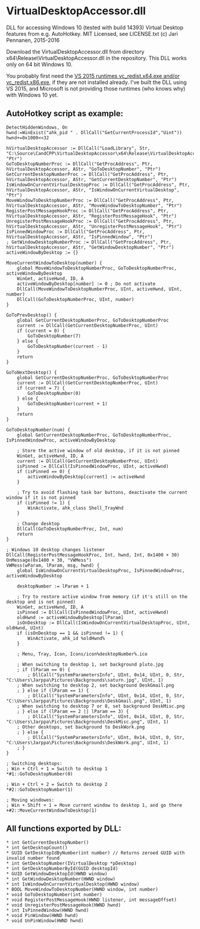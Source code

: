 # VirtualDesktopAccessor.dll

DLL for accessing Windows 10 (tested with build 14393) Virtual Desktop features from e.g. AutoHotkey. MIT Licensed, see LICENSE.txt (c) Jari Pennanen, 2015-2016

Download the VirtualDesktopAccessor.dll from directory x64\Release\VirtualDesktopAccessor.dll in the repository. This DLL works only on 64 bit Windows 10.

You probably first need the [VS 2015 runtimes vc_redist.x64.exe and/or vc_redist.x86.exe](https://www.microsoft.com/en-us/download/details.aspx?id=48145), if they are not installed already. I've built the DLL using VS 2015, and Microsoft is not providing those runtimes (who knows why) with Windows 10 yet.

## AutoHotkey script as example:

	DetectHiddenWindows, On
	hwnd:=WinExist("ahk_pid " . DllCall("GetCurrentProcessId","Uint"))
	hwnd+=0x1000<<32

	hVirtualDesktopAccessor := DllCall("LoadLibrary", Str, "C:\Source\CandCPP\VirtualDesktopAccessor\x64\Release\VirtualDesktopAccessor.dll", "Ptr") 
	GoToDesktopNumberProc := DllCall("GetProcAddress", Ptr, hVirtualDesktopAccessor, AStr, "GoToDesktopNumber", "Ptr")
	GetCurrentDesktopNumberProc := DllCall("GetProcAddress", Ptr, hVirtualDesktopAccessor, AStr, "GetCurrentDesktopNumber", "Ptr")
	IsWindowOnCurrentVirtualDesktopProc := DllCall("GetProcAddress", Ptr, hVirtualDesktopAccessor, AStr, "IsWindowOnCurrentVirtualDesktop", "Ptr")
	MoveWindowToDesktopNumberProc := DllCall("GetProcAddress", Ptr, hVirtualDesktopAccessor, AStr, "MoveWindowToDesktopNumber", "Ptr")
	RegisterPostMessageHookProc := DllCall("GetProcAddress", Ptr, hVirtualDesktopAccessor, AStr, "RegisterPostMessageHook", "Ptr")
	UnregisterPostMessageHookProc := DllCall("GetProcAddress", Ptr, hVirtualDesktopAccessor, AStr, "UnregisterPostMessageHook", "Ptr")
	IsPinnedWindowProc := DllCall("GetProcAddress", Ptr, hVirtualDesktopAccessor, AStr, "IsPinnedWindow", "Ptr")
	; GetWindowDesktopNumberProc := DllCall("GetProcAddress", Ptr, hVirtualDesktopAccessor, AStr, "GetWindowDesktopNumber", "Ptr")
	activeWindowByDesktop := {}

	MoveCurrentWindowToDesktop(number) {
		global MoveWindowToDesktopNumberProc, GoToDesktopNumberProc, activeWindowByDesktop
		WinGet, activeHwnd, ID, A
		activeWindowByDesktop[number] := 0 ; Do not activate
		DllCall(MoveWindowToDesktopNumberProc, UInt, activeHwnd, UInt, number)
		DllCall(GoToDesktopNumberProc, UInt, number)
	}

	GoToPrevDesktop() {
		global GetCurrentDesktopNumberProc, GoToDesktopNumberProc
		current := DllCall(GetCurrentDesktopNumberProc, UInt)
		if (current = 0) {
			GoToDesktopNumber(7)
		} else {
			GoToDesktopNumber(current - 1)      
		}
		return
	}

	GoToNextDesktop() {
		global GetCurrentDesktopNumberProc, GoToDesktopNumberProc
		current := DllCall(GetCurrentDesktopNumberProc, UInt)
		if (current = 7) {
			GoToDesktopNumber(0)
		} else {
			GoToDesktopNumber(current + 1)    
		}
		return
	}

	GoToDesktopNumber(num) {
		global GetCurrentDesktopNumberProc, GoToDesktopNumberProc, IsPinnedWindowProc, activeWindowByDesktop

		; Store the active window of old desktop, if it is not pinned
		WinGet, activeHwnd, ID, A
		current := DllCall(GetCurrentDesktopNumberProc, UInt) 
		isPinned := DllCall(IsPinnedWindowProc, UInt, activeHwnd)
		if (isPinned == 0) {
			activeWindowByDesktop[current] := activeHwnd
		}

		; Try to avoid flashing task bar buttons, deactivate the current window if it is not pinned
		if (isPinned != 1) {
			WinActivate, ahk_class Shell_TrayWnd
		}

		; Change desktop
		DllCall(GoToDesktopNumberProc, Int, num)
		return
	}

	; Windows 10 desktop changes listener
	DllCall(RegisterPostMessageHookProc, Int, hwnd, Int, 0x1400 + 30)
	OnMessage(0x1400 + 30, "VWMess")
	VWMess(wParam, lParam, msg, hwnd) {
		global IsWindowOnCurrentVirtualDesktopProc, IsPinnedWindowProc, activeWindowByDesktop

		desktopNumber := lParam + 1
		
		; Try to restore active window from memory (if it's still on the desktop and is not pinned)
		WinGet, activeHwnd, ID, A 
		isPinned := DllCall(IsPinnedWindowProc, UInt, activeHwnd)
		oldHwnd := activeWindowByDesktop[lParam]
		isOnDesktop := DllCall(IsWindowOnCurrentVirtualDesktopProc, UInt, oldHwnd, UInt)
		if (isOnDesktop == 1 && isPinned != 1) {
			WinActivate, ahk_id %oldHwnd%
		}

		; Menu, Tray, Icon, Icons/icon%desktopNumber%.ico
		
		; When switching to desktop 1, set background pluto.jpg
		; if (lParam == 0) {
			; DllCall("SystemParametersInfo", UInt, 0x14, UInt, 0, Str, "C:\Users\Jarppa\Pictures\Backgrounds\saturn.jpg", UInt, 1)
		; When switching to desktop 2, set background DeskGmail.png
		; } else if (lParam == 1) {
			; DllCall("SystemParametersInfo", UInt, 0x14, UInt, 0, Str, "C:\Users\Jarppa\Pictures\Backgrounds\DeskGmail.png", UInt, 1)
		; When switching to desktop 7 or 8, set background DeskMisc.png
		; } else if (lParam == 2 || lParam == 3) {
			; DllCall("SystemParametersInfo", UInt, 0x14, UInt, 0, Str, "C:\Users\Jarppa\Pictures\Backgrounds\DeskMisc.png", UInt, 1)
		; Other desktops, set background to DeskWork.png
		; } else {
			; DllCall("SystemParametersInfo", UInt, 0x14, UInt, 0, Str, "C:\Users\Jarppa\Pictures\Backgrounds\DeskWork.png", UInt, 1)
		; }
	}

	; Switching desktops:
	; Win + Ctrl + 1 = Switch to desktop 1
	*#1::GoToDesktopNumber(0)

	; Win + Ctrl + 2 = Switch to desktop 2
	*#2::GoToDesktopNumber(1)

	; Moving windowes:
	; Win + Shift + 1 = Move current window to desktop 1, and go there
	+#2::MoveCurrentWindowToDesktop(1)


## All functions exported by DLL:

    * int GetCurrentDesktopNumber()
    * int GetDesktopCount()
    * GUID GetDesktopIdByNumber(int number) // Returns zeroed GUID with invalid number found
    * int GetDesktopNumber(IVirtualDesktop *pDesktop) 
    * int GetDesktopNumberById(GUID desktopId)
    * GUID GetWindowDesktopId(HWND window)
    * int GetWindowDesktopNumber(HWND window)
    * int IsWindowOnCurrentVirtualDesktop(HWND window)
    * BOOL MoveWindowToDesktopNumber(HWND window, int number) 
    * void GoToDesktopNumber(int number)
    * void RegisterPostMessageHook(HWND listener, int messageOffset)
    * void UnregisterPostMessageHook(HWND hwnd)
	* int IsPinnedWindow(HWND hwnd)
	* void PinWindow(HWND hwnd)
	* void UnPinWindow(HWND hwnd)